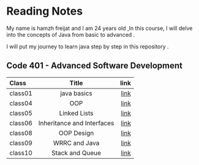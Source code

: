 # Reading Notes
My name is hamzh freijat and I am 24 years old ,In this course, I will delve into the concepts of Java from basic to advanced . 

I will put my journey to learn java step by step in this repository . 

## Code 401 - Advanced Software Development


| Class   |           Title            |                                                                 link |
|:--------|:--------------------------:|---------------------------------------------------------------------:|
| class01 |        java basics         | [link](https://hamzhfreajat.github.io/reading-notes/java401/class01) |
| class04 |            OOP             | [link](https://hamzhfreajat.github.io/reading-notes/java401/class04) |
| class05 |        Linked Lists        | [link](https://hamzhfreajat.github.io/reading-notes/java401/class05) |
| class06 | Inheritance and Interfaces | [link](https://hamzhfreajat.github.io/reading-notes/java401/class06) |
| class08 |         OOP Design         | [link](https://hamzhfreajat.github.io/reading-notes/java401/class08) |
| class09 |       WRRC and Java        | [link](https://hamzhfreajat.github.io/reading-notes/java401/class09) |
| class10 |      Stack and Queue       | [link](https://hamzhfreajat.github.io/reading-notes/java401/class10) |



